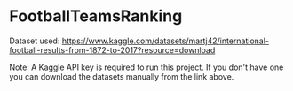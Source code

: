 # FootballTeamsRanking

Dataset used: https://www.kaggle.com/datasets/martj42/international-football-results-from-1872-to-2017?resource=download

Note: A Kaggle API key is required to run this project. If you don't have one you can download the datasets manually from the link above.
